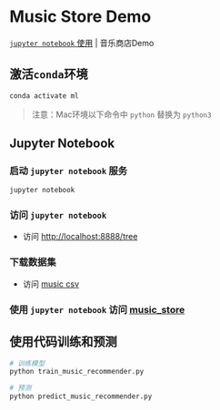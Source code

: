 # Music Store Demo

[`jupyter notebook` 使用](./README.md) | 音乐商店Demo

## 激活`conda`环境

```bash
conda activate ml
```

> 注意：Mac环境以下命令中 `python` 替换为 `python3`

## Jupyter Notebook

### 启动 `jupyter notebook` 服务

```bash
jupyter notebook
```

### 访问 `jupyter notebook`

- 访问 [http://localhost:8888/tree](http://localhost:8888/tree)

### 下载数据集

- 访问 [music csv](http://bit.ly/music-csv)

### 使用 `jupyter notebook` 访问 [music_store](./music_store.ipynb)

## 使用代码训练和预测

```bash
# 训练模型
python train_music_recommender.py

# 预测
python predict_music_recommender.py
```
